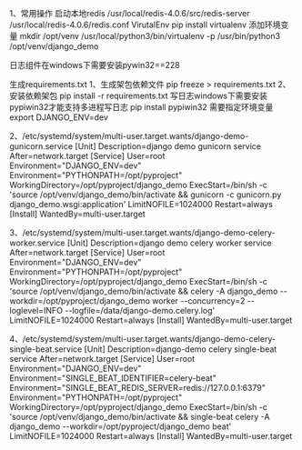 1、常用操作
启动本地redis
/usr/local/redis-4.0.6/src/redis-server /usr/local/redis-4.0.6/redis.conf
VirutalEnv
pip install virtualenv
添加环境变量
mkdir /opt/venv
/usr/local/python3/bin/virtualenv -p /usr/bin/python3 /opt/venv/django_demo

日志组件在windows下需要安装pywin32==228



生成requirements.txt
1、生成架包依赖文件
pip freeze > requirements.txt
2、安装依赖架包
pip install -r requirements.txt
写日志windows下需要安装pypiwin32才能支持多进程写日志
pip install pypiwin32
需要指定环境变量
export DJANGO_ENV=dev


2、/etc/systemd/system/multi-user.target.wants/django-demo-gunicorn.service
[Unit]
Description=django demo gunicorn service
After=network.target
[Service]
User=root
Environment="DJANGO_ENV=dev"
Environment="PYTHONPATH=/opt/pyproject"
WorkingDirectory=/opt/pyproject/django_demo
ExecStart=/bin/sh -c 'source /opt/venv/django_demo/bin/activate && gunicorn -c gunicorn.py django_demo.wsgi:application'
LimitNOFILE=1024000
Restart=always
[Install]
WantedBy=multi-user.target


3、/etc/systemd/system/multi-user.target.wants/django-demo-celery-worker.service
[Unit]
Description=django demo celery worker service
After=network.target
[Service]
User=root
Environment="DJANGO_ENV=dev"
Environment="PYTHONPATH=/opt/pyproject"
WorkingDirectory=/opt/pyproject/django_demo
ExecStart=/bin/sh -c 'source /opt/venv/django_demo/bin/activate && celery -A django_demo --workdir=/opt/pyproject/django_demo worker --concurrency=2 --loglevel=INFO --logfile=/data/django-demo.celery.log'
LimitNOFILE=1024000
Restart=always
[Install]
WantedBy=multi-user.target


4、/etc/systemd/system/multi-user.target.wants/django-demo-celery-single-beat.service
[Unit]
Description=django-demo celery single-beat service
After=network.target
[Service]
User=root
Environment="DJANGO_ENV=dev"
Environment="SINGLE_BEAT_IDENTIFIER=celery-beat"
Environment="SINGLE_BEAT_REDIS_SERVER=redis://127.0.0.1:6379"
Environment="PYTHONPATH=/opt/pyproject"
WorkingDirectory=/opt/pyproject/django_demo
ExecStart=/bin/sh -c 'source /opt/venv/django_demo/bin/activate && single-beat celery -A django_demo --workdir=/opt/pyproject/django_demo beat'
LimitNOFILE=1024000
Restart=always
[Install]
WantedBy=multi-user.target